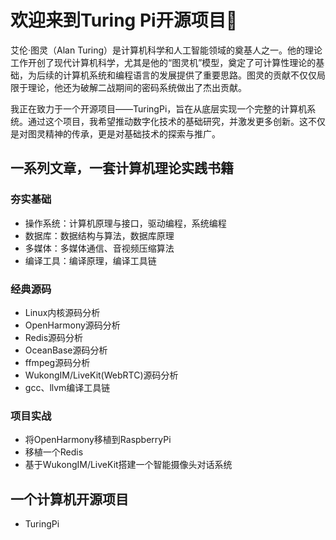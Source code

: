 # 欢迎来到Turing Pi开源项目👋

艾伦·图灵（Alan Turing）是计算机科学和人工智能领域的奠基人之一。他的理论工作开创了现代计算机科学，尤其是他的“图灵机”模型，奠定了可计算性理论的基础，为后续的计算机系统和编程语言的发展提供了重要思路。图灵的贡献不仅仅局限于理论，他还为破解二战期间的密码系统做出了杰出贡献。

我正在致力于一个开源项目——TuringPi，旨在从底层实现一个完整的计算机系统。通过这个项目，我希望推动数字化技术的基础研究，并激发更多创新。这不仅是对图灵精神的传承，更是对基础技术的探索与推广。

## 一系列文章，一套计算机理论实践书籍

### 夯实基础
- 操作系统：计算机原理与接口，驱动编程，系统编程
- 数据库：数据结构与算法，数据库原理
- 多媒体：多媒体通信、音视频压缩算法
- 编译工具：编译原理，编译工具链

### 经典源码
- Linux内核源码分析
- OpenHarmony源码分析
- Redis源码分析
- OceanBase源码分析
- ffmpeg源码分析
- WukongIM/LiveKit(WebRTC)源码分析
- gcc、llvm编译工具链

### 项目实战
- 将OpenHarmony移植到RaspberryPi
- 移植一个Redis
- 基于WukongIM/LiveKit搭建一个智能摄像头对话系统

## 一个计算机开源项目
- TuringPi
